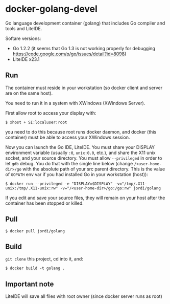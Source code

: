 docker-golang-devel
===================

Go language development container (golang) that includes Go compiler and tools and LiteIDE.

Softare versions:

- Go 1.2.2 (it seems that Go 1.3 is not working properly for debugging https://code.google.com/p/go/issues/detail?id=8098)
- LiteIDE x23.1

Run
---

The container must reside in your workstation (so docker client and server are on the same host).

You need to run it in a system with XWindows (XWindows Server). 

First allow root to access your display with:

	$ xhost + SI:localuser:root

you need to do this because root runs docker daemon, and docker (this container) must be able to access your XWindows session. 

Now you can launch the Go IDE, LiteIDE. You must share your DISPLAY environment variable (usually `:0`, `unix:0.0`, etc.), and share the X11 unix socket, and your source directory. You must allow `--privileged` in order to let `gdb` debug. You do that with the single line below (change `/<user-home-dir>/go` with the absolute path of your src parent directory. This is the value of `GOPATH` env var if you had installed Go in your workstation (host)):

	$ docker run --privileged -e "DISPLAY=$DISPLAY" -v="/tmp/.X11-unix:/tmp/.X11-unix:rw" -v="/<user-home-dir>/go:/go:rw" jordi/golang

If you edit and save your source files, they will remain on your host after the container has been stopped or killed.

Pull
----

	$ docker pull jordi/golang

Build
-----

`git clone` this project, cd into it, and:

	$ docker build -t golang .

Important note
--------------

LiteIDE will save all files with root owner (since docker server runs as root)